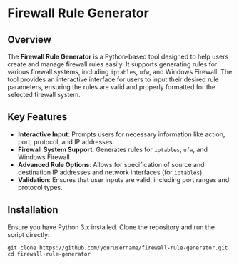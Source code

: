 # Firewall Rule Generator

## Overview

The **Firewall Rule Generator** is a Python-based tool designed to help users create and manage firewall rules easily. It supports generating rules for various firewall systems, including `iptables`, `ufw`, and Windows Firewall. The tool provides an interactive interface for users to input their desired rule parameters, ensuring the rules are valid and properly formatted for the selected firewall system.

## Key Features

- **Interactive Input**: Prompts users for necessary information like action, port, protocol, and IP addresses.
- **Firewall System Support**: Generates rules for `iptables`, `ufw`, and Windows Firewall.
- **Advanced Rule Options**: Allows for specification of source and destination IP addresses and network interfaces (for `iptables`).
- **Validation**: Ensures that user inputs are valid, including port ranges and protocol types.

## Installation

Ensure you have Python 3.x installed. Clone the repository and run the script directly:

```
git clone https://github.com/yourusername/firewall-rule-generator.git
cd firewall-rule-generator
```

